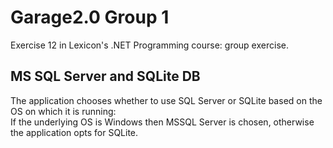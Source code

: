 # Garage2.0 Group 1

Exercise 12 in Lexicon's .NET Programming course: group exercise.

## MS SQL Server and SQLite DB

The application chooses whether to use SQL Server or SQLite based on the OS on which it is running:  
If the underlying OS is Windows then MSSQL Server is chosen, otherwise the application opts for SQLite.
